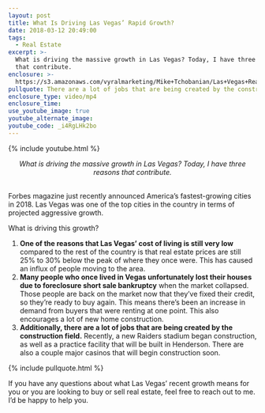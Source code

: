 ```yaml
---
layout: post
title: What Is Driving Las Vegas’ Rapid Growth?
date: 2018-03-12 20:49:00
tags:
  - Real Estate
excerpt: >-
  What is driving the massive growth in Las Vegas? Today, I have three reasons
  that contribute.
enclosure: >-
  https://s3.amazonaws.com/vyralmarketing/Mike+Tchobanian/Las+Vegas+Real+Estate+Why+is+Las+Vegas+growing.mp4
pullquote: There are a lot of jobs that are being created by the construction field.
enclosure_type: video/mp4
enclosure_time:
use_youtube_image: true
youtube_alternate_image:
youtube_code: _i4RgLHk2bo
---
```


{% include youtube.html %}

<center><em>What is driving the massive growth in Las Vegas? Today, I have three reasons that contribute.</em></center>

<center>&nbsp;</center>

Forbes magazine just recently announced America’s fastest-growing cities in 2018. Las Vegas was one of the top cities in the country in terms of projected aggressive growth.

What is driving this growth?

1. **One of the reasons that Las Vegas’ cost of living is still very low** compared to the rest of the country is that real estate prices are still 25% to 30% below the peak of where they once were. This has caused an influx of people moving to the area.
2. **Many people who once lived in Vegas unfortunately lost their houses due to foreclosure short sale bankruptcy** when the market collapsed. Those people are back on the market now that they’ve fixed their credit, so they’re ready to buy again. This means there’s been an increase in demand from buyers that were renting at one point. This also encourages a lot of new home construction.
3. **Additionally, there are a lot of jobs that are being created by the construction field.** Recently, a new Raiders stadium began construction, as well as a practice facility that will be built in Henderson. There are also a couple major casinos that will begin construction soon.

{% include pullquote.html %}

If you have any questions about what Las Vegas’ recent growth means for you or you are looking to buy or sell real estate, feel free to reach out to me. I’d be happy to help you.